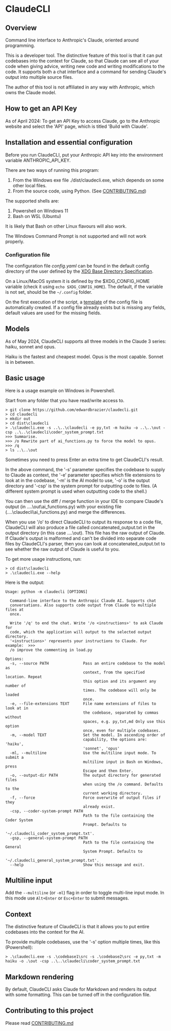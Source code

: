 # ClaudeCLI


## Overview

Command line interface to Anthropic's Claude, oriented around programming.

This is a developer tool. The distinctive feature of this tool is that it can put codebases into the context for Claude, so that Claude can see all of your code when giving advice, writing new code and writing modifications to the code. It supports both a chat interface and a command for sending Claude's output into multiple source files.

The author of this tool is not affiliated in any way with Anthropic, which owns the Claude model.

## How to get an API Key

As of April 2024: To get an API Key to access Claude, go to the Anthropic website and select the 'API' page, which is titled 'Build with Claude'.

## Installation and essential configuration

Before you run ClaudeCLI, put your Anthropic API key into the environment variable ANTHROPIC_API_KEY. 

There are two ways of running this program:
1. From the Windows exe file ./dist/claudecli.exe, which depends on some other local files.
2. From the source code, using Python. (See [CONTRIBUTING.md](CONTRIBUTING.md))

The supported shells are:
1. Powershell on Windows 11
2. Bash on WSL (Ubuntu)

It is likely that Bash on other Linux flavours will also work.

The Windows Command Prompt is not supported and will not work properly.

### Configuration file

The configuration file *config.yaml* can be found in the default config directory of the user defined by the [XDG Base Directory Specification](https://specifications.freedesktop.org/basedir-spec/basedir-spec-latest.html).

On a Linux/MacOS system it is defined by the $XDG_CONFIG_HOME variable (check it using `echo $XDG_CONFIG_HOME`). The default, if the variable is not set, should be the `~/.config` folder.

On the first execution of the script, a [template](config.yaml) of the config file is automatically created. If a config file already exists but is missing any fields, default values are used for the missing fields.

## Models

As of May 2024, ClaudeCLI supports all three models in the Claude 3 series: haiku, sonnet and opus.

Haiku is the fastest and cheapest model. Opus is the most capable. Sonnet is in between.

## Basic usage

Here is a usage example on Windows in Powershell.

Start from any folder that you have read/write access to.

```
> git clone https://github.com/edwardbrazier/claudecli.git
> cd claudecli
> mkdir out
> cd dist\claudecli
> .\claudecli.exe -s ..\..\claudecli -e py,txt -m haiku -o ..\..\out -csp ..\..\claudecli\coder_system_prompt.txt
>>> Summarise.
>>> /o Rewrite part of ai_functions.py to force the model to opus.
>>> /q
> ls ..\..\out
```

Sometimes you need to press Enter an extra time to get ClaudeCLI's result.

In the above command, the '-s' parameter specifies the codebase to supply to Claude as context, the '-e' parameter specifies which file extensions to look at in the codebase, '-m' is the AI model to use, '-o' is the output directory and '-csp' is the system prompt for outputting code to files. (A different system prompt is used when outputting code to the shell.)

You can then use the diff / merge function in your IDE to compare Claude's output (in ..\..\out\ai_functions.py) with your existing file (..\..\claudecli\ai_functions.py) and merge the differences.

When you use '/o' to direct ClaudeCLI to output its response to a code file, ClaudeCLI will also produce a file called concatenated_output.txt in the output directory (in this case ..\..\out). This file has the raw output of Claude. If Claude's output is malformed and can't be divided into separate code files by ClaudeCLI's parser, then you can look at concatenated_output.txt to see whether the raw output of Claude is useful to you.

To get more usage instructions, run:
```
> cd dist\claudecli
> .\claudecli.exe --help
```

Here is the output:
```
Usage: python -m claudecli [OPTIONS]

  Command-line interface to the Anthropic Claude AI. Supports chat
  conversations. Also supports code output from Claude to multiple files at
  once.

  Write '/q' to end the chat. Write '/o <instructions>' to ask Claude for
  code, which the application will output to the selected output directory.
  '<instructions>' represents your instructions to Claude. For example:  >>>
  /o improve the commenting in load.py

Options:
  -s, --source PATH               Pass an entire codebase to the model as
                                  context, from the specified location. Repeat
                                  this option and its argument any number of
                                  times. The codebase will only be loaded
                                  once.
  -e, --file-extensions TEXT      File name extensions of files to look at in
                                  the codebase, separated by commas without
                                  spaces, e.g. py,txt,md Only use this option
                                  once, even for multiple codebases.
  -m, --model TEXT                Set the model. In ascending order of
                                  capability, the options are: 'haiku',
                                  'sonnet', 'opus'
  -ml, --multiline                Use the multiline input mode. To submit a
                                  multiline input in Bash on Windows, press
                                  Escape and then Enter.
  -o, --output-dir PATH           The output directory for generated files
                                  when using the /o command. Defaults to the
                                  current working directory.
  -f, --force                     Force overwrite of output files if they
                                  already exist.
  -csp, --coder-system-prompt PATH
                                  Path to the file containing the Coder System
                                  Prompt. Defaults to
                                  '~/.claudecli_coder_system_prompt.txt'.
  -gsp, --general-system-prompt PATH
                                  Path to the file containing the General
                                  System Prompt. Defaults to
                                  '~/.claudecli_general_system_prompt.txt'.
  --help                          Show this message and exit.
```

## Multiline input

Add the `--multiline` (or `-ml`) flag in order to toggle multi-line input mode. In this mode use `Alt+Enter` or `Esc+Enter` to submit messages.

## Context

The distinctive feature of ClaudeCLI is that it allows you to put entire codebases into the context for the AI.

To provide multiple codebases, use the '-s' option multiple times, like this (Powershell):
```
> .\claudecli.exe -s .\codebase1\src -s .\codebase2\src -e py,txt -m haiku -o .\out -csp ..\..\claudecli\coder_system_prompt.txt
```

## Markdown rendering

By default, ClaudeCLI asks Claude for Markdown and renders its output with some formatting.
This can be turned off in the configuration file.

## Contributing to this project

Please read [CONTRIBUTING.md](CONTRIBUTING.md)
